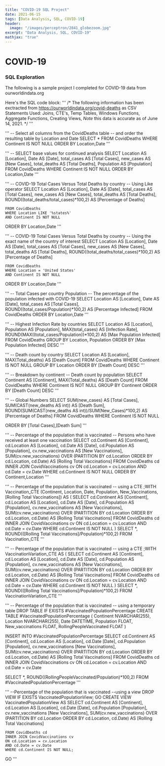```yaml
---
title: "COVID-19 SQL Project"
date: 2021-06-15
tags: [Data Analysis, SQL, COVID-19]
header:
  image: "/images/perceptron/2841_globezoom.jpg"
excerpt: "Data Analysis, SQL, COVID-19"
mathjax: "true"
---
```


# COVID-19 

### SQL Exploration

The following is a sample project I completed for COVID-19 data from ourworldindata.org

Here's the SQL code block:
'''
/*
The following information has been
exctracted from https://ourworldindata.org/covid-deaths as CSV
Statements Used: Joins, CTE's, Temp Tables, Windows Functions,
Aggregate Functions, Creating Views, *Note* this data is accurate as
of June 14, 2021.
*/
'''


'''
-- Select all columns from the CovidDeaths table
-- and order the resulting table by Location and Date
SELECT 
	*
	FROM CovidDeaths
	WHERE Continent IS NOT NULL 
ORDER BY Location,Date
'''


'''
-- SELECT base values for continued analysis
SELECT 
	Location AS [Location],
	Date AS [Date],
	total_cases AS [Total Cases],
	new_cases AS [New Cases],
	total_deaths AS [Total Deaths],
	Population AS [Population]
	FROM CovidDeaths
	WHERE Continent IS NOT NULL 
ORDER BY Location,Date
'''


'''
-- COVID-19 Total Cases Versus Total Deaths by country
-- Using Like operator
SELECT 
	Location AS [Location],
	Date AS [Date],
	total_cases AS [Total Cases],
	new_cases AS [New Cases],
	total_deaths AS [Total Deaths],
	ROUND((total_deaths/total_cases)*100,2) AS [Percentage of Deaths]

	FROM CovidDeaths
	WHERE Location LIKE '%states%'
	AND Continent IS NOT NULL 
ORDER BY Location,Date
'''


'''
-- COVID-19 Total Cases Versus Total Deaths by country
-- Using the exact name of the country of interest
SELECT 
	Location AS [Location],
	Date AS [Date],
	total_cases AS [Total Cases],
	new_cases AS [New Cases],
	total_deaths AS [Total Deaths],
	ROUND((total_deaths/total_cases)*100,2) AS [Percentage of Deaths]

	FROM CovidDeaths
	WHERE Location = 'United States'
	AND Continent IS NOT NULL 
ORDER BY Location,Date
'''


'''
-- Total Cases per country Population
-- The percentage of the population infected with COVID-19
SELECT 
	Location AS [Location],
	Date AS [Date],
	total_cases AS [Total Cases],
	ROUND((total_cases/Population)*100,2) AS [Percentage Infected]
	FROM CovidDeaths
ORDER BY Location,Date
'''


'''
-- Highest Infection Rate by countries
SELECT 
	Location AS [Location], 
	Population AS [Population], 
	MAX(total_cases) AS [Infection Rate],  
	ROUND(MAX((total_cases/Population))*100,2) AS [Max Population Infected]
	FROM CovidDeaths
GROUP BY Location, Population
ORDER BY [Max Population Infected] DESC
'''


'''
-- Death count by country
SELECT 
	Location AS [Location], 
	MAX(Total_deaths) AS [Death Count]
	FROM CovidDeaths
	WHERE Continent IS NOT NULL 
GROUP BY Location
ORDER BY [Death Count] DESC
'''


'''
-- Breakdown by continent
-- Death count by population
SELECT 
	Continent AS [Continent], 
	MAX(Total_deaths) AS [Death Count]
	FROM CovidDeaths
	WHERE Continent IS NOT NULL 
GROUP BY Continent
ORDER BY [Death Count] DESC
'''


'''
-- Global Numbers
SELECT 
	SUM(new_cases) AS [Total Cases], 
	SUM(CAST(new_deaths AS int)) AS [Death Sum], 
	ROUND(SUM(CAST(new_deaths AS int))/SUM(New_Cases)*100,2) AS [Percentage of Deaths]
	FROM CovidDeaths
	WHERE Continent IS NOT NULL 

ORDER BY [Total Cases],[Death Sum]
'''


'''
-- Percentage of the population that is vaccinated
-- Persons who have received at least one vaccination
SELECT 
	cd.Continent AS [Continent], 
	cd.Location AS [Location], 
	cd.Date AS [Date], 
	cd.Population AS [Population], 
	cv.new_vaccinations AS [New Vaccinations], 
	SUM(cv.new_vaccinations) OVER (PARTITION BY cd.Location ORDER BY cd.Location, cd.Date) AS [Rolling Total Vaccinations]
	FROM CovidDeaths cd
	INNER JOIN CovidVaccinations cv
		ON cd.Location = cv.Location
		AND cd.Date = cv.Date
WHERE cd.Continent IS NOT NULL 
ORDER BY Continent,Location
'''


'''
-- Percentage of the population that is vaccinated
-- using a CTE
;WITH Vaccination_CTE (Continent, 
						Location, 
						Date, 
						Population, 
						New_Vaccinations, 
						[Rolling Total Vaccinations])
AS
	(
	SELECT 
		cd.Continent AS [Continent],
		cd.Location AS [Location], 
		cd.Date AS [Date], 
		cd.Population AS [Population], 
		cv.new_vaccinations AS [New Vaccinations], 
		SUM(cv.new_vaccinations) OVER (PARTITION BY cd.Location ORDER BY cd.Location, cd.Date) AS [Rolling Total Vaccinations]
		FROM CovidDeaths cd
		INNER JOIN CovidVaccinations cv
		ON cd.Location = cv.Location
		AND cd.Date = cv.Date
		WHERE cd.Continent IS NOT NULL 
	)
SELECT *, ROUND(([Rolling Total Vaccinations]/Population)*100,2)
FROM Vaccination_CTE
'''


'''
-- Percentage of the population that is vaccinated
-- using a CTE
;WITH VaccinationVariation_CTE AS
	(
	SELECT 
		cd.Continent AS [Continent],
		cd.Location AS [Location], 
		cd.Date AS [Date], 
		cd.Population AS [Population], 
		cv.new_vaccinations AS [New Vaccinations], 
		SUM(cv.new_vaccinations) OVER (PARTITION BY cd.Location ORDER BY cd.Location, cd.Date) AS [Rolling Total Vaccinations]
		FROM CovidDeaths cd
		INNER JOIN CovidVaccinations cv
		ON cd.Location = cv.Location
		AND cd.Date = cv.Date
		WHERE cd.Continent IS NOT NULL 
	)
SELECT *, ROUND(([Rolling Total Vaccinations]/Population)*100,2)
FROM VaccinationVariation_CTE
'''


'''
-- Percentage of the population that is vaccinated
-- using a temporary table
DROP TABLE IF EXISTS #VaccinatedPopulationPercentage
CREATE TABLE #VaccinatedPopulationPercentage
(
	Continent NVARCHAR(255),
	Location NVARCHAR(255),
	Date DATETIME,
	Population FLOAT,
	New_vaccinations FLOAT,
	RollingPeopleVaccinated FLOAT
)

INSERT INTO #VaccinatedPopulationPercentage
SELECT 
	cd.Continent AS [Continent], 
	cd.Location AS [Location], 
	cd.Date [Date], 
	cd.Population [Population], 
	cv.new_vaccinations [New Vaccinations], 
	SUM(cv.new_vaccinations) OVER (PARTITION BY cd.Location ORDER BY cd.Location, cd.Date) AS [Rolling Total Vaccinations]
	FROM CovidDeaths cd
	INNER JOIN CovidVaccinations cv
	ON cd.Location = cv.Location
	AND cd.Date = cv.Date

SELECT *, ROUND((RollingPeopleVaccinated/Population)*100,2)
FROM #VaccinatedPopulationPercentage
'''


'''
 --Percentage of the population that is vaccinated
 --using a view
DROP VIEW IF EXISTS VaccinatedPopulationView;
GO
CREATE VIEW VaccinatedPopulationView AS
SELECT 
	cd.Continent AS [Continent], 
	cd.Location AS [Location], 
	cd.Date [Date], 
	cd.Population [Population], 
	cv.new_vaccinations [New Vaccinations], 
	SUM(cv.new_vaccinations) OVER (PARTITION BY cd.Location ORDER BY cd.Location, cd.Date) AS [Rolling Total Vaccinations]

	FROM CovidDeaths cd
	INNER JOIN CovidVaccinations cv
	ON cd.Location = cv.Location
	AND cd.Date = cv.Date
	WHERE cd.Continent IS NOT NULL;
GO
'''






  

